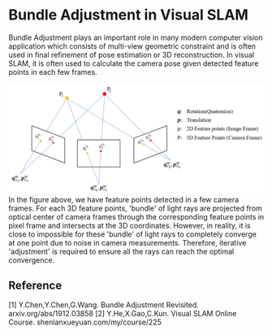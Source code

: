 # Bundle Adjustment in Visual SLAM

Bundle Adjustment plays an important role in many modern computer vision application which consists of multi-view geometric constraint and is often used in final refinement of pose estimation or 3D reconstruction.
In visual SLAM, it is often used to calculate the camera pose given detected feature points in each few frames.

![Bundle Adjustment Figure](./Images/bundle_adjustment1.png)
In the figure above, we have feature points detected in a few camera frames. For each 3D feature points, 'bundle' of light rays are projected from optical center of camera frames through the corresponding feature points in pixel frame and intersects at the 3D coordinates.
However, in reality, it is close to impossible for these 'bundle' of light rays to completely converge at one point due to noise in camera measurements. Therefore, iterative 'adjustment' is required to ensure all the rays can reach the optimal convergence.


## Reference
[1] Y.Chen,Y.Chen,G.Wang. Bundle Adjustment Revisited. arxiv.org/abs/1912.03858
[2] Y.He,X.Gao,C.Kun. Visual SLAM Online Course. shenlanxueyuan.com/my/course/225